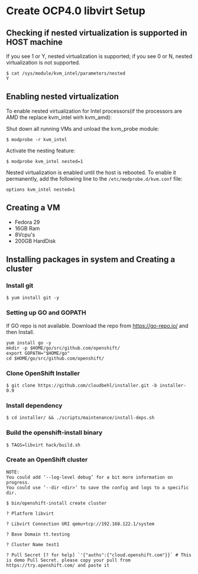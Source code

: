 # Create OCP4.0 libvirt Setup

## Checking if nested virtualization is supported in HOST machine
If you see 1 or Y, nested virtualization is supported; if you see 0 or N, nested virtualization is not supported.

``` 
$ cat /sys/module/kvm_intel/parameters/nested
Y 
```

## Enabling nested virtualization
To enable nested virtualization for Intel processors(if the processors are AMD the replace kvm_intel wirh kvm_amd):

Shut down all running VMs and unload the kvm_probe module:

`$ modprobe -r kvm_intel`

Activate the nesting feature:

`$ modprobe kvm_intel nested=1`

Nested virtualization is enabled until the host is rebooted. To enable it permanently, add the following line to the `/etc/modprobe.d/kvm.conf` file:

`options kvm_intel nested=1`

## Creating a VM
* Fedora 29 
* 16GB Ram
* 8Vcpu's
* 200GB HardDisk


## Installing packages in system and Creating a cluster

### Install git

`$ yum install git -y`

### Setting up GO and GOPATH

If GO repo is not available. Download the repo from https://go-repo.io/ and then Install.

```
yum install go -y
mkdir -p $HOME/go/src/github.com/openshift/
export GOPATH="$HOME/go"
cd $HOME/go/src/github.com/openshift/
```

### Clone OpenShift Installer
`
$ git clone https://github.com/cloudbehl/installer.git -b installer-0.9
`

### Install dependency
`
$ cd installer/ && ./scripts/maintenance/install-deps.sh
`

### Build the openshift-install binary 
`
$ TAGS=libvirt hack/build.sh
`

### Create an OpenShift cluster
```
NOTE:
You could add ‘--log-level debug’ for a bit more information on progress.
You could use ‘--dir <dir>’ to save the config and logs to a specific dir.
```

`
$ bin/openshift-install create cluster
`

```
? Platform libvirt

? Libvirt Connection URI qemu+tcp://192.168.122.1/system

? Base Domain tt.testing

? Cluster Name test1

? Pull Secret [? for help] `'{"auths":{"cloud.openshift.com"}}` # This is demo Pull Secret. please copy your pull from https://try.openshift.com/ and paste it
```
